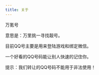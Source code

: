 ```yaml
---
title: 关于
---
```

<p>万氪号</p>
<p>意思是：万里挑一寻找靓号。</p>
<p>目前QQ号主要是用来登陆游戏和绑定微信。</p>
<p>一个好看的QQ号码能让别人快速的记住你。</p>
<p>提示：我们转让的QQ号码不能用于非法使用！</p>
